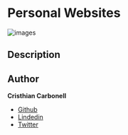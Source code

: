 <h1 aling="center">Personal Websites</h1>

![images]()

## Description

## Author
**Cristhian Carbonell**
+ [Github]()
+ [Lindedin]()
+ [Twitter]()



